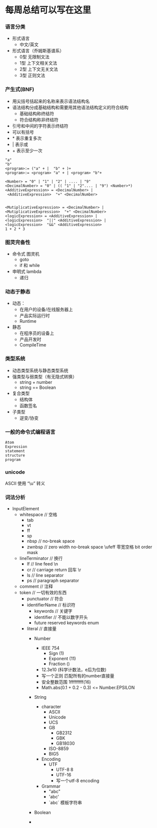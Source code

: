 # 每周总结可以写在这里

### 语言分类
* 形式语言
    - 中文/英文
* 形式语言（乔姆斯基谱系）
    - 0型 无限制文法
    - 1型 上下文相关文法  
    - 2型 上下文无关文法  
    - 3型 正则文法  
### 产生式(BNF)
* 用尖括号括起来的名称来表示语法结构名
* 语法结构分成基础结构和需要用其他语法结构定义的符合结构
    - 基础结构称终结符
    - 符合结构称非终结符
* 引号和中间的字符表示终结符
* 可以有括号
* \* 表示重复多次
* | 表示或
* \+ 表示至少一次
```
"a"
"b"
<program>:= ("a" + |  "b" + )+
<program>:= <program> "a" + | <program> "b"+

<Number> = "0" | "1" | "2" | .... | "9"
<DecimalNumber> = "0" | (( "1" | "2".... | "9") <Number>*)
<AdditiveExpression> = <DecimalNumber> |
 <AdditiveExpression>  "+" <DecimalNumber>


<MutiplicativeExpression> = <DecimalNumber> | <MutiplicativeExpression>  "+" <DecimalNumber>
<logicExpression> = <AdditiveExpression> | 
<logicExpression>  "||" <AdditiveExpression> |
<logicExpression>  "&&" <AdditiveExpression>
1 + 2 * 3 

```
### 图灵完备性
- 命令式 图灵机
    * goto
    * if 和 while
- 申明式 lambda
    * 递归

### 动态于静态

- 动态：
    * 在用户的设备/在线服务器上
    * 产品实际运行时
    * Runtime
- 静态
    * 在程序员的设备上
    * 产品开发时
    * CompileTime

### 类型系统
- 动态类型系统与静态类型系统
- 强类型与弱类型（有无隐式转换）
    * string + number
    * string == Boolean
- 复合类型
    * 结构体
    * 函数签名
- 子类型
    * 逆变/协变    

### 一般的命令式编程语言
```
Atom
Expression 
statement
structure
program
```


### unicode
ASCII 
使用 “\u” 转义

### 词法分析
- InputElement
    - whitespace // 空格
        - tab
        - vt
        - ff
        - sp
        - nbsp // no-break space
        - zwnbsp // zero width no-break space \ufeff 零宽空格 bit order mask
    - lineTerminator  // 换行
        - lf // line feed \n
        - cr // carriage return 回车 \r
        - ls // line separator   
        - ps // paragraph separator
    - comment         // 注释
    - token           // 一切有效的东西
        - punctuator // 符合        
        - identifierName // 标识符
            - keywords // 关键字
            - identifier // 不能以数字开头
            - future reserved keywords enum
        - literal // 直接量
            - Number
                - IEEE 754 
                    - Sign (1)
                    - Exponent (11)
                    - Fraction ()
                - 12.3e10 (科学计数法，e后为位数)
                - 写一个正则 匹配所有的number直接量    
                - 安全整数范围 1fffffffff(16) 
                - Math.abs(0.1 + 0.2 - 0.3) <= Number.EPSILON
            - String
                - character
                    - ASCII
                    - Unicode
                    - UCS
                    - GB
                        - GB2312
                        - GBK
                        - GB18030
                    - ISO-8859
                    - BIG5    
              - Encoding
                - UTF
                    - UTF-8  8
                    - UTF-16 
                    - 写一个utf-8 encoding 
              - Grammar
                - "abc"
                - 'abc'
                - \`abc\` 模板字符串
                         
            - Boolean
            - 

